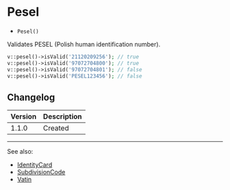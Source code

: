# Pesel

- `Pesel()`

Validates PESEL (Polish human identification number).

```php
v::pesel()->isValid('21120209256'); // true
v::pesel()->isValid('97072704800'); // true
v::pesel()->isValid('97072704801'); // false
v::pesel()->isValid('PESEL123456'); // false
```

## Changelog

Version | Description
--------|-------------
  1.1.0 | Created

***
See also:

- [IdentityCard](IdentityCard.md)
- [SubdivisionCode](SubdivisionCode.md)
- [Vatin](Vatin.md)
